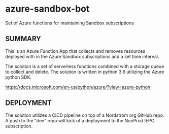# azure-sandbox-bot
Set of Azure functions for maintaining Sandbox subscriptions

## SUMMARY

This is an Azure Function App that collects and removes resources deployed with in the Azure Sandbox subscriptions and a set time interval.

The solution is a set of serverless functions combined with a storage queue to collect and delete.  The solution is written in python 3.6 utilizing the Azure python SDK.

https://docs.microsoft.com/en-us/python/azure/?view=azure-python


## DEPLOYMENT

The solution utilizes a CICD pipeline on top of a Nordstrom org GitHub repo.  A push to the "dev" repo will kick of a deployment to the NonProd IEPC subscription.



